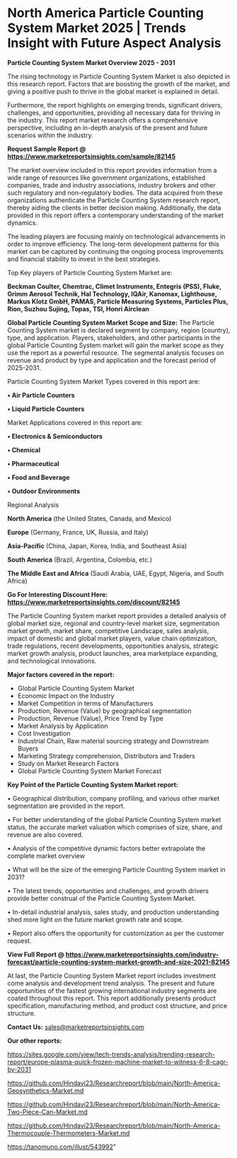 # North America Particle Counting System Market 2025 | Trends Insight with Future Aspect Analysis

<Strong> Particle Counting System Market Overview 2025 - 2031</strong>

The rising technology in Particle Counting System Market is also depicted in this research report. Factors that are boosting the growth of the market, and giving a positive push to thrive in the global market is explained in detail.

Furthermore, the report highlights on emerging trends, significant drivers, challenges, and opportunities, providing all necessary data for thriving in the industry. This report market research offers a comprehensive perspective, including an in-depth analysis of the present and future scenarios within the industry.

<strong>Request Sample Report @ <a href=https://www.marketreportsinsights.com/sample/82145>https://www.marketreportsinsights.com/sample/82145</a></strong>

The market overview included in this report provides information from a wide range of resources like government organizations, established companies, trade and industry associations, industry brokers and other such regulatory and non-regulatory bodies. The data acquired from these organizations authenticate the Particle Counting System research report, thereby aiding the clients in better decision making. Additionally, the data provided in this report offers a contemporary understanding of the market dynamics.

The leading players are focusing mainly on technological advancements in order to improve efficiency. The long-term development patterns for this market can be captured by continuing the ongoing process improvements and financial stability to invest in the best strategies.

Top Key players of Particle Counting System Market are:

<strong>Beckman Coulter, Chemtrac, Climet Instruments, Entegris (PSS), Fluke, Grimm Aerosol Technik, Hal Technology, IQAir, Kanomax, Lighthouse, Markus Klotz GmbH, PAMAS, Particle Measuring Systems, Particles Plus, Rion, Suzhou Sujing, Topas, TSI, Honri Airclean</strong>

<strong><b>Global Particle Counting System Market Scope and Size:</b></strong>
The Particle Counting System market is declared segment by company, region (country), type, and application. Players, stakeholders, and other participants in the global Particle Counting System market will gain the market scope as they use the report as a powerful resource. The segmental analysis focuses on revenue and product by type and application and the forecast period of 2025-2031.

Particle Counting System Market Types covered in this report are:

<strong>• Air Particle Counters

• Liquid Particle Counters</strong>

Market Applications covered in this report are:

<strong>• Electronics & Semiconductors

• Chemical

• Pharmaceutical

• Food and Beverage

• Outdoor Environments</strong> 

Regional Analysis

<strong>North America</strong> (the United States, Canada, and Mexico)

<strong>Europe</strong> (Germany, France, UK, Russia, and Italy)

<strong>Asia-Pacific</strong> (China, Japan, Korea, India, and Southeast Asia)

<strong>South America</strong> (Brazil, Argentina, Colombia, etc.)

<strong>The Middle East and Africa</strong> (Saudi Arabia, UAE, Egypt, Nigeria, and South Africa)

<strong>Go For Interesting Discount Here: <a href=https://www.marketreportsinsights.com/discount/82145>https://www.marketreportsinsights.com/discount/82145</a></strong>

The Particle Counting System market report provides a detailed analysis of global market size, regional and country-level market size, segmentation market growth, market share, competitive Landscape, sales analysis, impact of domestic and global market players, value chain optimization, trade regulations, recent developments, opportunities analysis, strategic market growth analysis, product launches, area marketplace expanding, and technological innovations.

<strong><b>Major factors covered in the report:</b></strong>
<ul>
  <li>Global Particle Counting System Market </li>
  <li>Economic Impact on the Industry</li>
  <li>Market Competition in terms of Manufacturers</li>
  <li>Production, Revenue (Value) by geographical segmentation</li>
  <li>Production, Revenue (Value), Price Trend by Type</li>
  <li>Market Analysis by Application</li>
  <li>Cost Investigation</li>
  <li>Industrial Chain, Raw material sourcing strategy and Downstream Buyers</li>
  <li>Marketing Strategy comprehension, Distributors and Traders</li>
  <li>Study on Market Research Factors</li>
  <li>Global Particle Counting System Market Forecast</li>
</ul>

<strong><b>Key Point of the Particle Counting System Market report:</b></strong>

• Geographical distribution, company profiling, and various other market segmentation are provided in the report.

• For better understanding of the global Particle Counting System market status, the accurate market valuation which comprises of size, share, and revenue are also covered.

• Analysis of the competitive dynamic factors better extrapolate the complete market overview

• What will be the size of the emerging Particle Counting System market in 2031?

• The latest trends, opportunities and challenges, and growth drivers provide better construal of the Particle Counting System Market.

• In-detail industrial analysis, sales study, and production understanding shed more light on the future market growth rate and scope.

• Report also offers the opportunity for customization as per the customer request.

<strong><b>View Full Report @ <a href=https://www.marketreportsinsights.com/industry-forecast/particle-counting-system-market-growth-and-size-2021-82145>https://www.marketreportsinsights.com/industry-forecast/particle-counting-system-market-growth-and-size-2021-82145</a></b></strong>


At last, the Particle Counting System Market report includes investment come analysis and development trend analysis. The present and future opportunities of the fastest growing international industry segments are coated throughout this report. This report additionally presents product specification, manufacturing method, and product cost structure, and price structure.

<strong>Contact Us:</strong>
sales@marketreportsinsights.com

<strong>Our other reports:</strong>

<a href=https://sites.google.com/view/tech-trends-analysis/trending-research-report/europe-plasma-quick-frozen-machine-market-to-witness-6-8-cagr-by-2031>https://sites.google.com/view/tech-trends-analysis/trending-research-report/europe-plasma-quick-frozen-machine-market-to-witness-6-8-cagr-by-2031</a>

<a href=https://github.com/Hindavi23/Researchreport/blob/main/North-America-Geosynthetics-Market.md>https://github.com/Hindavi23/Researchreport/blob/main/North-America-Geosynthetics-Market.md</a>

<a href=https://github.com/Hindavi23/Researchreport/blob/main/North-America-Two-Piece-Can-Market.md>https://github.com/Hindavi23/Researchreport/blob/main/North-America-Two-Piece-Can-Market.md</a>

<a href=https://github.com/Hindavi23/Researchreport/blob/main/North-America-Thermocouple-Thermometers-Market.md>https://github.com/Hindavi23/Researchreport/blob/main/North-America-Thermocouple-Thermometers-Market.md</a>

<a href=https://tanomuno.com/illust/543992>https://tanomuno.com/illust/543992</a>"
